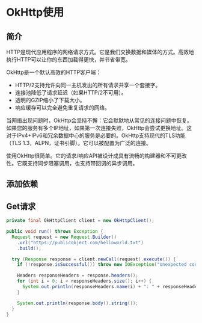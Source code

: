 # OkHttp使用

## 简介

HTTP是现代应用程序的网络请求方式。它是我们交换数据和媒体的方式。高效地执行HTTP可以让你的东西加载得更快，并节省带宽。

OkHttp是一个默认高效的HTTP客户端：

* HTTP/2支持允许向同一主机发出的所有请求共享一个套接字。 
* 连接池降低了请求延迟（如果HTTP/2不可用）。
* 透明的GZIP缩小了下载大小。 
* 响应缓存可以完全避免重复请求的网络。

当网络出现问题时，OkHttp会坚持不懈：它会默默地从常见的连接问题中恢复。如果您的服务有多个IP地址，如果第一次连接失败，OkHttp会尝试更换地址。这对于IPv4+IPv6和冗余数据中心的服务是必要的。OkHttp支持现代的TLS功能（TLS 1.3，ALPN，证书引脚）。它可以被配置为广泛的连接。

使用OkHttp很简单。它的请求/响应API被设计成具有流畅的构建器和不可更改性。它既支持同步阻塞调用，也支持带回调的异步调用。

## 添加依赖

## Get请求

```java
private final OkHttpClient client = new OkHttpClient();

public void run() throws Exception {
  Request request = new Request.Builder()
    .url("https://publicobject.com/helloworld.txt")
    .build();

  try (Response response = client.newCall(request).execute()) {
    if (!response.isSuccessful()) throw new IOException("Unexpected code " + response);

    Headers responseHeaders = response.headers();
    for (int i = 0; i < responseHeaders.size(); i++) {
      System.out.println(responseHeaders.name(i) + ": " + responseHeaders.value(i));
    }

    System.out.println(response.body().string());
  }
}
```




